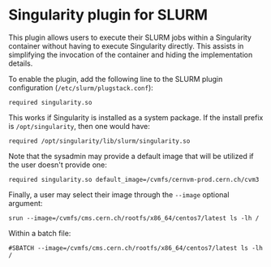 
Singularity plugin for SLURM
============================

This plugin allows users to execute their SLURM jobs within a Singularity container without
having to execute Singularity directly.  This assists in simplifying the invocation of the
container and hiding the implementation details.

To enable the plugin, add the following line to the SLURM plugin configuration (`/etc/slurm/plugstack.conf`):

```
required singularity.so
```

This works if Singularity is installed as a system package.  If the install prefix is `/opt/singularity`, then
one would have:

```
required /opt/singularity/lib/slurm/singularity.so
```

Note that the sysadmin may provide a default image that will be utilized if the user doesn't provide one:

```
required singularity.so default_image=/cvmfs/cernvm-prod.cern.ch/cvm3
```

Finally, a user may select their image through the `--image` optional argument:

```
srun --image=/cvmfs/cms.cern.ch/rootfs/x86_64/centos7/latest ls -lh /
```

Within a batch file:

```
#SBATCH --image=/cvmfs/cms.cern.ch/rootfs/x86_64/centos7/latest ls -lh /
```

